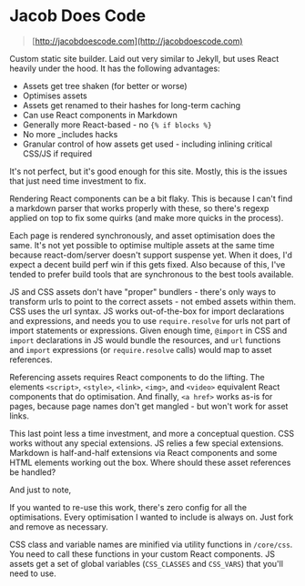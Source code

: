 # Jacob Does Code

> [http://jacobdoescode.com](http://jacobdoescode.com)

Custom static site builder. Laid out very similar to Jekyll, but uses React heavily under the hood. It has the following advantages:

- Assets get tree shaken (for better or worse)
- Optimises assets
- Assets get renamed to their hashes for long-term caching
- Can use React components in Markdown
- Generally more React-based - no `{% if blocks %}`
- No more \_includes hacks
- Granular control of how assets get used - including inlining critical CSS/JS if required

It's not perfect, but it's good enough for this site. Mostly, this is the issues that just need time investment to fix.

Rendering React components can be a bit flaky. This is because I can't find a markdown parser that works properly with these, so there's regexp applied on top to fix some quirks (and make more quicks in the process).

Each page is rendered synchronously, and asset optimisation does the same. It's not yet possible to optimise multiple assets at the same time because react-dom/server doesn't support suspense yet. When it does, I'd expect a decent build perf win if this gets fixed. Also because of this, I've tended to prefer build tools that are synchronous to the best tools available.

JS and CSS assets don't have "proper" bundlers - there's only ways to transform urls to point to the correct assets - not embed assets within them. CSS uses the url syntax. JS works out-of-the-box for import declarations and expressions, and needs you to use `require.resolve` for urls not part of import statements or expressions. Given enough time, `@import` in CSS and `import` declarations in JS would bundle the resources, and `url` functions and `import` expressions (or `require.resolve` calls) would map to asset references.

Referencing assets requires React components to do the lifting. The elements `<script>`, `<style>`, `<link>`, `<img>`, and `<video>` equivalent React components that do optimisation. And finally, `<a href>` works as-is for pages, because page names don't get mangled - but won't work for asset links.

This last point less a time investment, and more a conceptual question. CSS works without any special extensions. JS relies a few special extensions. Markdown is half-and-half extensions via React components and some HTML elements working out the box. Where should these asset references be handled?

And just to note,

If you wanted to re-use this work, there's zero config for all the optimisations. Every optimisation I wanted to include is always on. Just fork and remove as necessary.

CSS class and variable names are minified via utility functions in `/core/css`. You need to call these functions in your custom React components. JS assets get a set of global variables (`CSS_CLASSES` and `CSS_VARS`) that you'll need to use.
